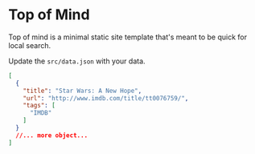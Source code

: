# Top of Mind

Top of mind  is a minimal static site template that's meant to be
quick for local search. 

Update the `src/data.json` with your data.

```json
[
  {
    "title": "Star Wars: A New Hope",
    "url": "http://www.imdb.com/title/tt0076759/",
    "tags": [
      "IMDB"
    ]
  }
  //... more object...
]
```
